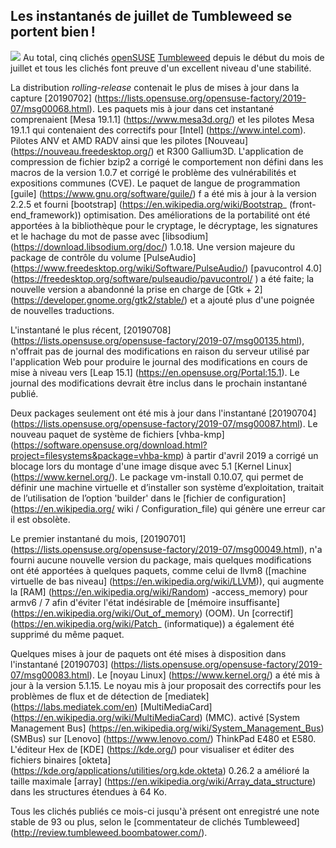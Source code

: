 Les instantanés de juillet de Tumbleweed se portent bien !
----------------------------------------------------------

![](https://news.opensuse.org/wp-content/uploads/2016/03/openSUSE-300x225.png)
Au total, cinq clichés [openSUSE](https://www.opensuse.org/) [Tumbleweed](https://en.opensuse.org/Portal:Tumbleweed) depuis le début du mois de juillet et tous les clichés font preuve d'un excellent niveau d'une stabilité.

La distribution *rolling-release* contenait le plus de mises à jour dans la capture [20190702] (https://lists.opensuse.org/opensuse-factory/2019-07/msg00068.html). Les paquets mis à jour dans cet instantané comprenaient [Mesa 19.1.1] (https://www.mesa3d.org/) et les pilotes Mesa 19.1.1 qui contenaient des correctifs pour [Intel] (https://www.intel.com). Pilotes ANV et AMD RADV ainsi que les pilotes [Nouveau] (https://nouveau.freedesktop.org/) et R300 Gallium3D. L'application de compression de fichier bzip2 a corrigé le comportement non défini dans les macros de la version 1.0.7 et corrigé le problème des vulnérabilités et expositions communes (CVE). Le paquet de langue de programmation [guile] (https://www.gnu.org/software/guile/) f a été mis à jour à la version 2.2.5 et fourni [bootstrap] (https://en.wikipedia.org/wiki/Bootstrap_ (front-end_framework)) optimisation. Des améliorations de la portabilité ont été apportées à la bibliothèque pour le cryptage, le décryptage, les signatures et le hachage du mot de passe avec [libsodium] (https://download.libsodium.org/doc/) 1.0.18. Une version majeure du package de contrôle du volume [PulseAudio] (https://www.freedesktop.org/wiki/Software/PulseAudio/) [pavucontrol 4.0] (https://freedesktop.org/software/pulseaudio/pavucontrol/ ) a été faite; la nouvelle version a abandonné la prise en charge de [Gtk + 2] (https://developer.gnome.org/gtk2/stable/) et a ajouté plus d'une poignée de nouvelles traductions.

L'instantané le plus récent, [20190708] (https://lists.opensuse.org/opensuse-factory/2019-07/msg00135.html), n'offrait pas de journal des modifications en raison du serveur utilisé par l'application Web pour produire le journal des modifications en cours de mise à niveau vers [Leap 15.1] (https://en.opensuse.org/Portal:15.1). Le journal des modifications devrait être inclus dans le prochain instantané publié.

Deux packages seulement ont été mis à jour dans l'instantané [20190704] (https://lists.opensuse.org/opensuse-factory/2019-07/msg00087.html). Le nouveau paquet de système de fichiers [vhba-kmp] (https://software.opensuse.org/download.html?project=filesystems&package=vhba-kmp) à partir d'avril 2019 a corrigé un blocage lors du montage d'une image disque avec 5.1 [Kernel Linux] (https://www.kernel.org/). Le package vm-install 0.10.07, qui permet de définir une machine virtuelle et d’installer son système d’exploitation, traitait de l’utilisation de l’option 'builder' dans le [fichier de configuration] (https://en.wikipedia.org/ wiki / Configuration_file) qui génère une erreur car il est obsolète.

Le premier instantané du mois, [20190701] (https://lists.opensuse.org/opensuse-factory/2019-07/msg00049.html), n'a fourni aucune nouvelle version du package, mais quelques modifications ont été apportées à quelques paquets, comme celui de llvm8 ([machine virtuelle de bas niveau] (https://en.wikipedia.org/wiki/LLVM)), qui augmente la [RAM] (https://en.wikipedia.org/wiki/Random) -access_memory) pour armv6 / 7 afin d'éviter l'état indésirable de [mémoire insuffisante] (https://en.wikipedia.org/wiki/Out_of_memory) (OOM). Un [correctif] (https://en.wikipedia.org/wiki/Patch_ (informatique)) a également été supprimé du même paquet.

Quelques mises à jour de paquets ont été mises à disposition dans l'instantané [20190703] (https://lists.opensuse.org/opensuse-factory/2019-07/msg00083.html). Le [noyau Linux] (https://www.kernel.org/) a été mis à jour à la version 5.1.15. Le noyau mis à jour proposait des correctifs pour les problèmes de flux et de détection de [mediatek] (https://labs.mediatek.com/en) [MultiMediaCard] (https://en.wikipedia.org/wiki/MultiMediaCard) (MMC). activé [System Management Bus] (https://en.wikipedia.org/wiki/System_Management_Bus) (SMBus) sur [Lenovo] (https://www.lenovo.com/) ThinkPad E480 et E580. L'éditeur Hex de [KDE] (https://kde.org/) pour visualiser et éditer des fichiers binaires [okteta] (https://kde.org/applications/utilities/org.kde.okteta) 0.26.2 a amélioré la taille maximale [array] (https://en.wikipedia.org/wiki/Array_data_structure) dans les structures étendues à 64 Ko.

Tous les clichés publiés ce mois-ci jusqu'à présent ont enregistré une note stable de 93 ou plus, selon le [commentateur de clichés Tumbleweed] (http://review.tumbleweed.boombatower.com/).

